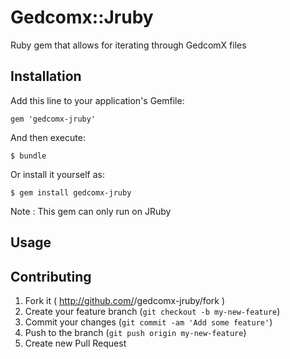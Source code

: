# Gedcomx::Jruby

Ruby gem that allows for iterating through GedcomX files

## Installation

Add this line to your application's Gemfile:

    gem 'gedcomx-jruby'

And then execute:

    $ bundle

Or install it yourself as:

    $ gem install gedcomx-jruby

Note : This gem can only run on JRuby

## Usage

## Contributing

1. Fork it ( http://github.com/<my-github-username>/gedcomx-jruby/fork )
2. Create your feature branch (`git checkout -b my-new-feature`)
3. Commit your changes (`git commit -am 'Add some feature'`)
4. Push to the branch (`git push origin my-new-feature`)
5. Create new Pull Request
